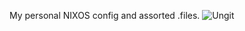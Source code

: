 My personal NIXOS config and assorted .files. 
![Ungit](https://github.com/user-attachments/assets/1c901832-f5b5-42a7-a9fe-3719441457c9)
